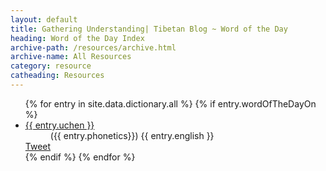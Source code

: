 ```yaml
---
layout: default
title: Gathering Understanding| Tibetan Blog ~ Word of the Day
heading: Word of the Day Index
archive-path: /resources/archive.html
archive-name: All Resources
category: resource
catheading: Resources
---
```

<ul>
{% for entry in site.data.dictionary.all %}
{% if entry.wordOfTheDayOn %}
  <li data-scheduled-date="{{entry.wordOfTheDayOn}}">
    <dt lang="bo"><a href="{{site.baseurl}}/resource/dictionary/index.html#{{ entry.wylie | append: '.'}}">{{ entry.uchen }}</a></dt>
    <dd>({{ entry.phonetics}}) {{ entry.english }}</dd>
    <a class="twitter-share-button" href="https://twitter.com/intent/tweet?text={{ entry.uchen }} {{ entry.phonetics}} {{ entry.english }}&amp;url=http://{{site.baseurl}}{{page.url}}&amp;hashtags=wotd,tibetan&amp;via=flowerdew" data-count="horizontal" data-size="large"  data-counturl="https://dev.twitter.com/web/tweet-button">
Tweet</a>
  </li>
{% endif %}
{% endfor %}
</ul>

<!-- https://dev.twitter.com/web/javascript/loading -->
<script>window.twttr = (function(d, s, id) {
  var js, fjs = d.getElementsByTagName(s)[0],
    t = window.twttr || {};
  if (d.getElementById(id)) return t;
  js = d.createElement(s);
  js.id = id;
  js.src = "https://platform.twitter.com/widgets.js";
  fjs.parentNode.insertBefore(js, fjs);
 
  t._e = [];
  t.ready = function(f) {
    t._e.push(f);
  };
 
  return t;
}(document, "script", "twitter-wjs"));</script>
